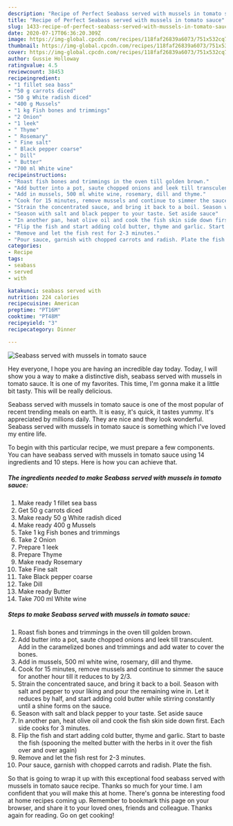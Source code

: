```yaml
---
description: "Recipe of Perfect Seabass served with mussels in tomato sauce"
title: "Recipe of Perfect Seabass served with mussels in tomato sauce"
slug: 1433-recipe-of-perfect-seabass-served-with-mussels-in-tomato-sauce
date: 2020-07-17T06:36:20.309Z
image: https://img-global.cpcdn.com/recipes/118faf26839a6073/751x532cq70/seabass-served-with-mussels-in-tomato-sauce-recipe-main-photo.jpg
thumbnail: https://img-global.cpcdn.com/recipes/118faf26839a6073/751x532cq70/seabass-served-with-mussels-in-tomato-sauce-recipe-main-photo.jpg
cover: https://img-global.cpcdn.com/recipes/118faf26839a6073/751x532cq70/seabass-served-with-mussels-in-tomato-sauce-recipe-main-photo.jpg
author: Gussie Holloway
ratingvalue: 4.5
reviewcount: 38453
recipeingredient:
- "1 fillet sea bass"
- "50 g carrots diced"
- "50 g White radish diced"
- "400 g Mussels"
- "1 kg Fish bones and trimmings"
- "2 Onion"
- "1 leek"
- " Thyme"
- " Rosemary"
- " Fine salt"
- " Black pepper coarse"
- " Dill"
- " Butter"
- "700 ml White wine"
recipeinstructions:
- "Roast fish bones and trimmings in the oven till golden brown."
- "Add butter into a pot, saute chopped onions and leek till transculent. Add in the caramelized bones and trimmings and add water to cover the bones."
- "Add in mussels, 500 ml white wine, rosemary, dill and thyme."
- "Cook for 15 minutes, remove mussels and continue to simmer the sauce for another hour till it reduces to by 2/3."
- "Strain the concentrated sauce, and bring it back to a boil. Season with salt and pepper to your liking and pour the remaining wine in. Let it reduces by half, and start adding cold butter while stirring constantly until a shine forms on the sauce."
- "Season with salt and black pepper to your taste. Set aside sauce"
- "In another pan, heat olive oil and cook the fish skin side down first. Each side cooks for 3 minutes."
- "Flip the fish and start adding cold butter, thyme and garlic. Start to baste the fish (spooning the melted butter with the herbs in it over the fish over and over again)"
- "Remove and let the fish rest for 2-3 minutes."
- "Pour sauce, garnish with chopped carrots and radish. Plate the fish."
categories:
- Recipe
tags:
- seabass
- served
- with

katakunci: seabass served with 
nutrition: 224 calories
recipecuisine: American
preptime: "PT16M"
cooktime: "PT48M"
recipeyield: "3"
recipecategory: Dinner

---
```



![Seabass served with mussels in tomato sauce](https://img-global.cpcdn.com/recipes/118faf26839a6073/751x532cq70/seabass-served-with-mussels-in-tomato-sauce-recipe-main-photo.jpg)

Hey everyone, I hope you are having an incredible day today. Today, I will show you a way to make a distinctive dish, seabass served with mussels in tomato sauce. It is one of my favorites. This time, I'm gonna make it a little bit tasty. This will be really delicious.



Seabass served with mussels in tomato sauce is one of the most popular of recent trending meals on earth. It is easy, it's quick, it tastes yummy. It's appreciated by millions daily. They are nice and they look wonderful. Seabass served with mussels in tomato sauce is something which I've loved my entire life.


To begin with this particular recipe, we must prepare a few components. You can have seabass served with mussels in tomato sauce using 14 ingredients and 10 steps. Here is how you can achieve that.

<!--inarticleads1-->

##### The ingredients needed to make Seabass served with mussels in tomato sauce:

1. Make ready 1 fillet sea bass
1. Get 50 g carrots diced
1. Make ready 50 g White radish diced
1. Make ready 400 g Mussels
1. Take 1 kg Fish bones and trimmings
1. Take 2 Onion
1. Prepare 1 leek
1. Prepare  Thyme
1. Make ready  Rosemary
1. Take  Fine salt
1. Take  Black pepper coarse
1. Take  Dill
1. Make ready  Butter
1. Take 700 ml White wine




<!--inarticleads2-->

##### Steps to make Seabass served with mussels in tomato sauce:

1. Roast fish bones and trimmings in the oven till golden brown.
1. Add butter into a pot, saute chopped onions and leek till transculent. Add in the caramelized bones and trimmings and add water to cover the bones.
1. Add in mussels, 500 ml white wine, rosemary, dill and thyme.
1. Cook for 15 minutes, remove mussels and continue to simmer the sauce for another hour till it reduces to by 2/3.
1. Strain the concentrated sauce, and bring it back to a boil. Season with salt and pepper to your liking and pour the remaining wine in. Let it reduces by half, and start adding cold butter while stirring constantly until a shine forms on the sauce.
1. Season with salt and black pepper to your taste. Set aside sauce
1. In another pan, heat olive oil and cook the fish skin side down first. Each side cooks for 3 minutes.
1. Flip the fish and start adding cold butter, thyme and garlic. Start to baste the fish (spooning the melted butter with the herbs in it over the fish over and over again)
1. Remove and let the fish rest for 2-3 minutes.
1. Pour sauce, garnish with chopped carrots and radish. Plate the fish.




So that is going to wrap it up with this exceptional food seabass served with mussels in tomato sauce recipe. Thanks so much for your time. I am confident that you will make this at home. There's gonna be interesting food at home recipes coming up. Remember to bookmark this page on your browser, and share it to your loved ones, friends and colleague. Thanks again for reading. Go on get cooking!
